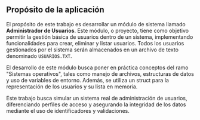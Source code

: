 ## Propósito de la aplicación

El propósito de este trabajo es desarrollar un módulo de sistema llamado **Administrador de Usuarios**. 
Este módulo, o proyecto, tiene como objetivo permitir la gestión básica de usuarios dentro de un sistema, implementando funcionalidades para crear, eliminar y listar usuarios. 
Todos los usuarios gestionados por el sistema serán almacenados en un archivo de texto denominado `USUARIOS.TXT`.

El desarrollo de este módulo busca poner en práctica conceptos del ramo "Sistemas operativos", tales como manejo de archivos, estructuras de datos y uso de variables de entorno. 
Además, se utiliza un struct para la representación de los usuarios y su lista en memoria.

Este trabajo busca simular un sistema real de administración de usuarios, diferenciando perfiles de acceso y asegurando la integridad de los datos mediante el uso de identificadores y validaciones.
